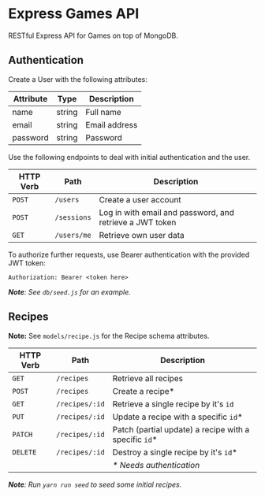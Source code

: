 # Express Games API

RESTful Express API for Games on top of MongoDB.

## Authentication

Create a User with the following attributes:

| Attribute | Type   | Description   |
|-----------|--------|---------------|
| name      | string | Full name     |
| email     | string | Email address |
| password  | string | Password      |

Use the following endpoints to deal with initial authentication and the user.

| HTTP Verb | Path        | Description |
|-----------|-------------|--------------|
| `POST`    | `/users`    | Create a user account |
| `POST`    | `/sessions` | Log in with email and password, and retrieve a JWT token |
| `GET`     | `/users/me` | Retrieve own user data |

To authorize further requests, use Bearer authentication with the provided JWT token:

```
Authorization: Bearer <token here>
```

_**Note**: See `db/seed.js` for an example._

## Recipes

**Note:** See `models/recipe.js` for the Recipe schema attributes.

| HTTP Verb | Path | Description |
|-----------|------|--------------|
| `GET` | `/recipes` | Retrieve all recipes |
| `POST` | `/recipes` | Create a recipe* |
| `GET` | `/recipes/:id` | Retrieve a single recipe by it's `id` |
| `PUT` | `/recipes/:id` | Update a recipe with a specific `id`* |
| `PATCH` | `/recipes/:id` | Patch (partial update) a recipe with a specific `id`* |
| `DELETE` | `/recipes/:id` | Destroy a single recipe by it's `id`* |
| | | _* Needs authentication_ |

_**Note**: Run `yarn run seed` to seed some initial recipes._
